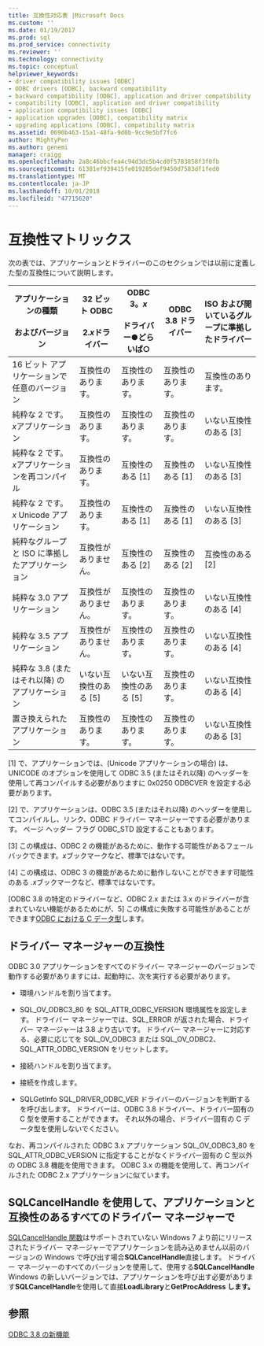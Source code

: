 ```yaml
---
title: 互換性対応表 |Microsoft Docs
ms.custom: ''
ms.date: 01/19/2017
ms.prod: sql
ms.prod_service: connectivity
ms.reviewer: ''
ms.technology: connectivity
ms.topic: conceptual
helpviewer_keywords:
- driver compatibility issues [ODBC]
- ODBC drivers [ODBC], backward compatibility
- backward compatibility [ODBC], application and driver compatibility
- compatibility [ODBC], application and driver compatibility
- application compatibility issues [ODBC]
- application upgrades [ODBC], compatibility matrix
- upgrading applications [ODBC], compatibility matrix
ms.assetid: 0690b463-15a1-48fa-9d0b-9cc9e5bf7fc6
author: MightyPen
ms.author: genemi
manager: craigg
ms.openlocfilehash: 2a8c46bbcfea4c94d3dc5b4cd0f5783858f3f0fb
ms.sourcegitcommit: 61381ef939415fe019285def9450d7583df1fed0
ms.translationtype: MT
ms.contentlocale: ja-JP
ms.lasthandoff: 10/01/2018
ms.locfileid: "47715620"
---
```

# <a name="compatibility-matrix"></a>互換性マトリックス
次の表では、アプリケーションとドライバーのこのセクションでは以前に定義した型の互換性について説明します。  
  
|アプリケーションの種類<br /><br /> およびバージョン|32 ビット ODBC<br /><br /> 2.*x*ドライバー|ODBC 3。*x*<br /><br /> ドライバー●どらいば○|ODBC 3.8 ドライバー|ISO および開いているグループに準拠したドライバー|  
|--------------------------------------|-----------------------------------|---------------------------|---------------------|-----------------------------------------|  
|16 ビット アプリケーションで任意のバージョン|互換性のあります。|互換性のあります。|互換性のあります。|互換性のあります。|  
|純粋な 2 です。*x*アプリケーション|互換性のあります。|互換性のあります。|互換性のあります。|いない互換性のある [3]|  
|純粋な 2 です。*x*アプリケーションを再コンパイル|互換性のあります。|互換性のある [1]|互換性のある [1]|いない互換性のある [3]|  
|純粋な 2 です。*x* Unicode アプリケーション|互換性のあります。|互換性のある [1]|互換性のある [1]|いない互換性のある [3]|  
|純粋なグループと ISO に準拠したアプリケーション|互換性がありません。|互換性のある [2]|互換性のある [2]|互換性のある [2]|  
|純粋な 3.0 アプリケーション|互換性がありません。|互換性のあります。|互換性のあります。|いない互換性のある [4]|  
|純粋な 3.5 アプリケーション|互換性がありません。|互換性のあります。|互換性のあります。|いない互換性のある [4]|  
|純粋な 3.8 (またはそれ以降) のアプリケーション|いない互換性のある [5]|いない互換性のある [5]|互換性のあります。|いない互換性のある [4]|  
|置き換えられたアプリケーション|互換性のあります。|互換性のあります。|互換性のあります。|いない互換性のある [3]|  
  
 [1] で、アプリケーションでは、(Unicode アプリケーションの場合) は、UNICODE のオプションを使用して ODBC 3.5 (またはそれ以降) のヘッダーを使用して再コンパイルする必要がありますに 0x0250 ODBCVER を設定する必要があります。  
  
 [2] で、アプリケーションは、ODBC 3.5 (またはそれ以降) のヘッダーを使用してコンパイルし、リンク、ODBC ドライバー マネージャーでする必要があります。 ページ ヘッダー フラグ ODBC_STD 設定することもあります。  
  
 [3] この構成は、ODBC 2 の機能があるために、動作する可能性があるフェールバックできます。*x*ブックマークなど、標準ではないです。  
  
 [4] この構成は、ODBC 3 の機能があるために動作しないことができます可能性のある *.x*ブックマークなど、標準ではないです。  
  
 [ODBC 3.8 の特定のドライバーなど、ODBC 2.x または 3.x のドライバーが含まれていない機能があるためにが、5] この構成に失敗する可能性があることができます[ODBC における C データ型](../../../odbc/reference/develop-app/c-data-types-in-odbc.md)します。  
  
## <a name="driver-manager-compatibility"></a>ドライバー マネージャーの互換性  
 ODBC 3.0 アプリケーションをすべてのドライバー マネージャーのバージョンで動作する必要がありますには、起動時に、次を実行する必要があります。  
  
-   環境ハンドルを割り当てます。  
  
-   SQL_OV_ODBC3_80 を SQL_ATTR_ODBC_VERSION 環境属性を設定します。 ドライバー マネージャーでは、SQL_ERROR が返された場合、ドライバー マネージャーは 3.8 より古いです。 ドライバー マネージャーに対応する、必要に応じてを SQL_OV_ODBC3 または SQL_OV_ODBC2、SQL_ATTR_ODBC_VERSION をリセットします。  
  
-   接続ハンドルを割り当てます。  
  
-   接続を作成します。  
  
-   SQLGetInfo SQL_DRIVER_ODBC_VER ドライバーのバージョンを判断するを呼び出します。 ドライバーは、ODBC 3.8 ドライバー、ドライバー固有の C 型を使用することができます。 それ以外の場合、ドライバー固有の C データ型を使用しないでください。  
  
 なお、再コンパイルされた ODBC 3.x アプリケーション SQL_OV_ODBC3_80 を SQL_ATTR_ODBC_VERSION に指定することがなくドライバー固有の C 型以外の ODBC 3.8 機能を使用できます。 ODBC 3.x の機能を使用して、再コンパイルされた ODBC 2.x アプリケーションに似ています。  
  
## <a name="using-sqlcancelhandle-in-an-application-compatible-with-all-driver-managers"></a>SQLCancelHandle を使用して、アプリケーションと互換性のあるすべてのドライバー マネージャーで  
 [SQLCancelHandle 関数](../../../odbc/reference/syntax/sqlcancelhandle-function.md)はサポートされていない Windows 7 より前にリリースされたドライバー マネージャーでアプリケーションを読み込めません以前のバージョンの Windows で呼び出す場合**SQLCancelHandle**直接します。 ドライバー マネージャーのすべてのバージョンを使用して、使用する**SQLCancelHandle** Windows の新しいバージョンでは、アプリケーションを呼び出す必要があります**SQLCancelHandle**を使用して直接**LoadLibrary**と**GetProcAddress します。**  
  
## <a name="see-also"></a>参照  
 [ODBC 3.8 の新機能](../../../odbc/reference/what-s-new-in-odbc-3-8.md)
